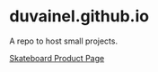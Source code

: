 # duvainel.github.io

A repo to host small projects.

[Skateboard Product Page](https://duvainel.github.io/skateboard-product-page)
